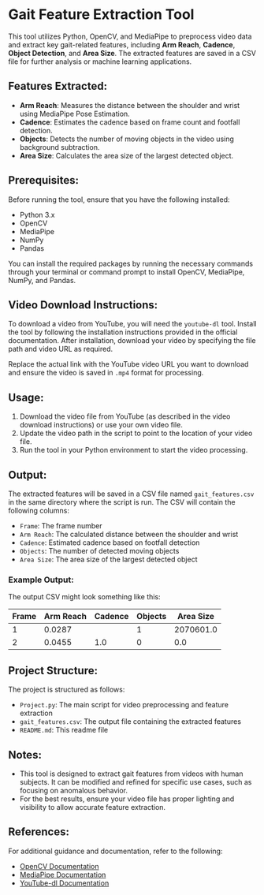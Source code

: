 # Gait Feature Extraction Tool

This tool utilizes Python, OpenCV, and MediaPipe to preprocess video data and extract key gait-related features, including **Arm Reach**, **Cadence**, **Object Detection**, and **Area Size**. The extracted features are saved in a CSV file for further analysis or machine learning applications.

## Features Extracted:
- **Arm Reach**: Measures the distance between the shoulder and wrist using MediaPipe Pose Estimation.
- **Cadence**: Estimates the cadence based on frame count and footfall detection.
- **Objects**: Detects the number of moving objects in the video using background subtraction.
- **Area Size**: Calculates the area size of the largest detected object.

## Prerequisites:
Before running the tool, ensure that you have the following installed:

- Python 3.x
- OpenCV
- MediaPipe
- NumPy
- Pandas

You can install the required packages by running the necessary commands through your terminal or command prompt to install OpenCV, MediaPipe, NumPy, and Pandas.

## Video Download Instructions:
To download a video from YouTube, you will need the `youtube-dl` tool. Install the tool by following the installation instructions provided in the official documentation. After installation, download your video by specifying the file path and video URL as required.

Replace the actual link with the YouTube video URL you want to download and ensure the video is saved in `.mp4` format for processing.

## Usage:
1. Download the video file from YouTube (as described in the video download instructions) or use your own video file.
2. Update the video path in the script to point to the location of your video file.
3. Run the tool in your Python environment to start the video processing.

## Output:
The extracted features will be saved in a CSV file named `gait_features.csv` in the same directory where the script is run. The CSV will contain the following columns:

- `Frame`: The frame number
- `Arm Reach`: The calculated distance between the shoulder and wrist
- `Cadence`: Estimated cadence based on footfall detection
- `Objects`: The number of detected moving objects
- `Area Size`: The area size of the largest detected object

### Example Output:
The output CSV might look something like this:

| Frame | Arm Reach | Cadence | Objects | Area Size  |
|-------|-----------|---------|---------|------------|
| 1     | 0.0287    |         | 1       | 2070601.0  |
| 2     | 0.0455    | 1.0     | 0       | 0.0        |

## Project Structure:
The project is structured as follows:

- `Project.py`: The main script for video preprocessing and feature extraction
- `gait_features.csv`: The output file containing the extracted features
- `README.md`: This readme file

## Notes:
- This tool is designed to extract gait features from videos with human subjects. It can be modified and refined for specific use cases, such as focusing on anomalous behavior.
- For the best results, ensure your video file has proper lighting and visibility to allow accurate feature extraction.

## References:
For additional guidance and documentation, refer to the following:

- [OpenCV Documentation](https://docs.opencv.org/)
- [MediaPipe Documentation](https://google.github.io/mediapipe/)
- [YouTube-dl Documentation](https://github.com/ytdl-org/youtube-dl)
